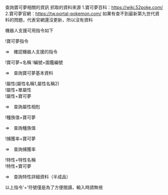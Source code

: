 查詢寶可夢相關的資訊
抓取的資料來源
1.寶可夢百科：https://wiki.52poke.com/
2.寶可夢官網：https://tw.portal-pokemon.com/
如果有查不到最新第九世代資料的問題，代表官網還沒更新，所以沒有資料

機器人支援可用指令如下

!寶可夢指令

=>　確認機器人支援的指令

!寶可夢+名稱
!編號+圖鑑編號　

=>　查詢寶可夢基本資料

!屬性(屬性名稱1,屬性名稱2)  
!屬性+單屬性  
!屬性+寶可夢  

=>　查詢屬性相剋

!種族值+寶可夢　

=>　查詢種族值

!捕獲率+寶可夢　

=>　查詢捕獲率

!特性+特性名稱  
!特性+寶可夢  

=>　查詢特性詳細資料（半成品）

以上指令'+'符號僅是為了方便閱讀，輸入時請無視
